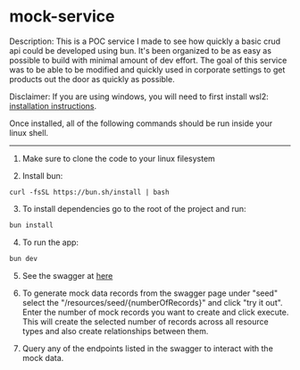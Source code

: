 # mock-service

Description:
This is a POC service I made to see how quickly a basic crud api could be developed using bun. It's been organized to be as easy as possible to build with minimal amount of dev effort. The goal of this service was to be able to be modified and quickly used in corporate settings to get products out the door as quickly as possible.


Disclaimer:
If you are using windows, you will need to first install wsl2: [installation instructions](https://learn.microsoft.com/en-us/windows/wsl/install).

Once installed, all of the following commands should be run inside your linux shell.

---

1. Make sure to clone the code to your linux filesystem

2. Install bun:

```
curl -fsSL https://bun.sh/install | bash
```

3. To install dependencies go to the root of the project and run:

```bash
bun install
```

4. To run the app:

```bash
bun dev
```

5. See the swagger at [here](http://localhost:3000/swagger)

6. To generate mock data records from the swagger page under "seed" select the "/resources/seed/{numberOfRecords}" and click "try it out". Enter the number of mock records you want to create and click execute. This will create the selected number of records across all resource types and also create relationships between them.

7. Query any of the endpoints listed in the swagger to interact with the mock data.